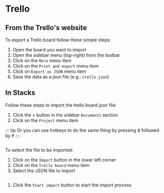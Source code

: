 # Trello

## From the Trello's website

To export a Trello board follow these simple steps:

1. Open the board you want to import
2. Open the sidebar menu (top-right) from the toolbar
3. Click on the `More` menu item
4. Click on the `Print and export` menu item
5. Click on `Export as JSON` menu item
6. Save the data as a json file (e.g.: `trello.json`)

## In Stacks

Follow these steps to import the trello board json file:

1. Click the <kbd>+</kbd> button in the sidebar `Documents` section
2. Click on the `Project` menu item

::: tip
Or you can use hotkeys to do the same thing by pressing <kbd>Q</kbd> followed by <kbd>P</kbd>
:::

<img :src="$withBase('/assets/img/import/import-step1.png')">

To select the file to be imported:

1. Click on the `Import` button in the lower left corner
2. Click on the `Trello board` menu item
3. Select the JSON file to import

<img :src="$withBase('/assets/img/import/import-step2-trello.png')">

1. Click the `Start import` button to start the import process

<img :src="$withBase('/assets/img/import/import-step3.png')">